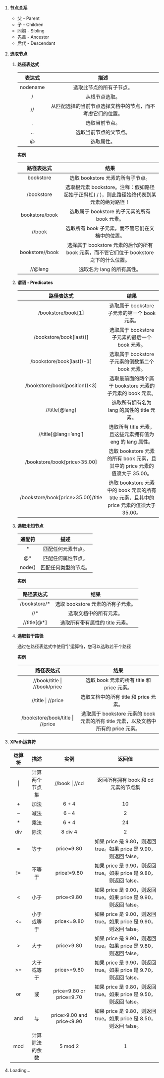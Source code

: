 1. **节点关系**

   - 父 - Parent
   - 子 - Children
   - 同胞 - Sibling
   - 先辈 - Ancestor
   - 后代 - Descendant

2. **选取节点**

   1. **路径表达式**

        |  表达式  |                            描述                            |
        | :------: | :--------------------------------------------------------: |
        | nodename |                  选取此节点的所有子节点。                  |
        |    /     |                       从根节点选取。                       |
        |    //    | 从匹配选择的当前节点选择文档中的节点，而不考虑它们的位置。 |
        |    .     |                       选取当前节点。                       |
        |    ..    |                   选取当前节点的父节点。                   |
        |    @     |                         选取属性。                         |

        **实例**

        |   路径表达式    |                             结果                             |
        | :-------------: | :----------------------------------------------------------: |
        |    bookstore    |              选取 bookstore 元素的所有子节点。               |
        |   /bookstore    | 选取根元素 bookstore。注释：假如路径起始于正斜杠( / )，则此路径始终代表到某元素的绝对路径！ |
        | bookstore/book  |        选取属于 bookstore 的子元素的所有 book 元素。         |
        |     //book      |       选取所有 book 子元素，而不管它们在文档中的位置。       |
        | bookstore//book | 选择属于 bookstore 元素的后代的所有 book 元素，而不管它们位于 bookstore 之下的什么位置。 |
        |     //@lang     |                  选取名为 lang 的所有属性。                  |

   2. **谓语 - Predicates**

        |             路径表达式             |                             结果                             |
        | :--------------------------------: | :----------------------------------------------------------: |
        |         /bookstore/book[1]         |        选取属于 bookstore 子元素的第一个 book 元素。         |
        |      /bookstore/book[last()]       |       选取属于 bookstore 子元素的最后一个 book 元素。        |
        |     /bookstore/book[last()-1]      |      选取属于 bookstore 子元素的倒数第二个 book 元素。       |
        |   /bookstore/book[position()<3]    |  选取最前面的两个属于 bookstore 元素的子元素的 book 元素。   |
        |           //title[@lang]           |         选取所有拥有名为 lang 的属性的 title 元素。          |
        |        //title[@lang=’eng’]        |  选取所有 title 元素，且这些元素拥有值为 eng 的 lang 属性。  |
        |    /bookstore/book[price>35.00]    | 选取 bookstore 元素的所有 book 元素，且其中的 price 元素的值须大于 35.00。 |
        | /bookstore/book[price>35.00]/title | 选取 bookstore 元素中的 book 元素的所有 title 元素，且其中的 price 元素的值须大于 35.00。 |

   3. **选取未知节点**

        | 通配符 |         描述         |
        | :----: | :------------------: |
        |   *    |  匹配任何元素节点。  |
        |   @*   |  匹配任何属性节点。  |
        | node() | 匹配任何类型的节点。 |

        **实例**

        |  路径表达式  |               结果                |
        | :----------: | :-------------------------------: |
        | /bookstore/* | 选取 bookstore 元素的所有子元素。 |
        |     //*      |      选取文档中的所有元素。       |
        | //title[@*]  |  选取所有带有属性的 title 元素。  |

   4. **选取若干路径**

        通过在路径表达式中使用“|”运算符，您可以选取若干个路径

        **实例**

        |            路径表达式            |                             结果                             |
        | :------------------------------: | :----------------------------------------------------------: |
        |   //book/title \| //book/price   |          选取 book 元素的所有 title 和 price 元素。          |
        |        //title \| //price        |            选取文档中的所有 title 和 price 元素。            |
        | /bookstore/book/title \| //price | 选取属于 bookstore 元素的 book 元素的所有 title 元素，以及文档中所有的 price 元素。 |

3. **XPath运算符**

   | 运算符 |      描述      |           实例            |                            返回值                            |
   | :----: | :------------: | :-----------------------: | :----------------------------------------------------------: |
   |   \|   | 计算两个节点集 |      //book \| //cd       |             返回所有拥有 book 和 cd 元素的节点集             |
   |   +    |      加法      |           6 + 4           |                              10                              |
   |   –    |      减法      |           6 – 4           |                              2                               |
   |   *    |      乘法      |           6 * 4           |                              24                              |
   |  div   |      除法      |          8 div 4          |                              2                               |
   |   =    |      等于      |        price=9.80         | 如果 price 是 9.80，则返回 true。如果 price 是 9.90，则返回 false。 |
   |   !=   |     不等于     |        price!=9.80        | 如果 price 是 9.90，则返回 true。如果 price 是 9.80，则返回 false。 |
   |   <    |      小于      |        price<9.80         | 如果 price 是 9.00，则返回 true。如果 price 是 9.90，则返回 false。 |
   |   <=   |   小于或等于   |        price<=9.80        | 如果 price 是 9.00，则返回 true。如果 price 是 9.90，则返回 false。 |
   |   >    |      大于      |        price>9.80         | 如果 price 是 9.90，则返回 true。如果 price 是 9.80，则返回 false。 |
   |   >=   |   大于或等于   |        price>=9.80        | 如果 price 是 9.90，则返回 true。如果 price 是 9.70，则返回 false。 |
   |   or   |       或       | price=9.80 or price=9.70  | 如果 price 是 9.80，则返回 true。如果 price 是 9.50，则返回 false。 |
   |  and   |       与       | price>9.00 and price<9.90 | 如果 price 是 9.80，则返回 true。如果 price 是 8.50，则返回 false。 |
   |  mod   | 计算除法的余数 |          5 mod 2          |                              1                               |

4. Loading...